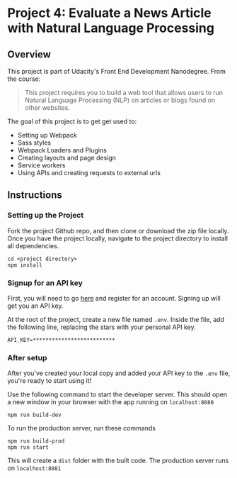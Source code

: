 # Project 4: Evaluate a News Article with Natural Language Processing 

## Overview

This project is part of Udacity's Front End Development Nanodegree. From the course: 
> This project requires you to build a web tool that allows users to run Natural Language Processing (NLP) on articles or blogs found on other websites. 

The goal of this project is to get get used to:
- Setting up Webpack
- Sass styles
- Webpack Loaders and Plugins
- Creating layouts and page design
- Service workers
- Using APIs and creating requests to external urls

## Instructions 
### Setting up the Project 
Fork the project Github repo, and then clone or download the zip file locally. Once you have the project locally, navigate to the project directory to install all dependencies. 

```
cd <project directory>
npm install
```

### Signup for an API key 
First, you will need to go [here](https://www.meaningcloud.com/developer/) and register for an account. Signing up will get you an API key.

At the root of the project, create a new file named `.env`. Inside the file, add the following line, replacing the stars with your personal API key. 

`API_KEY=**************************`

### After setup

After you've created your local copy and added your API key to the `.env` file, you're ready to start using it! 

Use the following command to start the developer server. This should open a new window in your browser with the app running on `localhost:8080`
```
npm run build-dev
```
To run the production server, run these commands
```
npm run build-prod
npm run start
```
This will create a `dist` folder with the built code. The production server runs on `localhost:8081`
